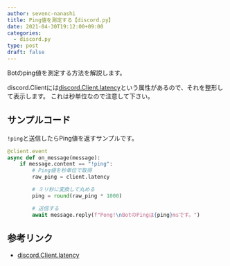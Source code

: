 ```yaml
---
author: sevenc-nanashi
title: Ping値を測定する【discord.py】
date: 2021-04-30T19:12:00+09:00
categories:
  - discord.py
type: post
draft: false
---
```


Botのping値を測定する方法を解説します。

discord.Clientには[discord.Client.latency](https://discordpy.readthedocs.io/ja/latest/api.html#discord.Client.latency)という属性があるので、それを整形して表示します。
これは秒単位なので注意して下さい。

## サンプルコード

`!ping`と送信したらPing値を返すサンプルです。

```python
@client.event
async def on_message(message):
    if message.content == "!ping":
        # Ping値を秒単位で取得
        raw_ping = client.latency

        # ミリ秒に変換して丸める
        ping = round(raw_ping * 1000)

        # 送信する
        await message.reply(f"Pong!\nBotのPingは{ping}msです。")
```
## 参考リンク

- [discord.Client.latency](https://discordpy.readthedocs.io/ja/latest/api.html#discord.Client.latency)